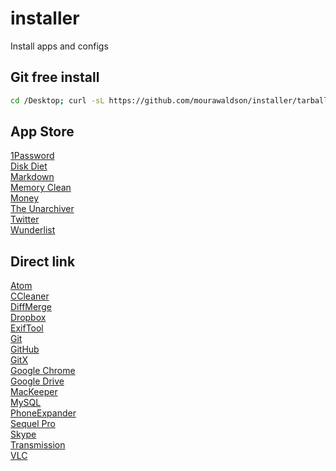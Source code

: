 # installer
Install apps and configs
## Git free install
```bash
cd /Desktop; curl -sL https://github.com/mourawaldson/installer/tarball/master | tar -xzv --strip-components 1 && bash installer --exclude=README.md
```

## App Store
[1Password](https://itunes.apple.com/br/app/1password-password-manager/id443987910?l=en&mt=12)  
[Disk Diet](https://itunes.apple.com/br/app/disk-diet/id445512770?l=en&mt=12)  
[Markdown](https://itunes.apple.com/br/app/markdown/id727484953?l=en&mt=12)  
[Memory Clean](https://itunes.apple.com/br/app/memory-clean/id451444120?l=en&mt=12)  
[Money](https://itunes.apple.com/br/app/money-by-jumsoft/id402410845?l=en&mt=12)  
[The Unarchiver](https://itunes.apple.com/br/app/the-unarchiver/id425424353?l=en&mt=12)  
[Twitter](https://itunes.apple.com/br/app/twitter/id409789998?l=en&mt=12)  
[Wunderlist](https://itunes.apple.com/br/app/wunderlist-to-do-list-tasks/id410628904?l=en&mt=12)  
## Direct link
[Atom](https://s3.amazonaws.com/github-cloud/releases/3228505/370e165e-c667-11e4-81ba-655f95c53438.zip?response-content-disposition=attachment%3B%20filename%3Datom-mac.zip&response-content-type=application/octet-stream&AWSAccessKeyId=AKIAISTNZFOVBIJMK3TQ&Expires=1426459209&Signature=DunbT%2BdTtCU90GAGZgkg2Xv5i7w%3D)  
[CCleaner](https://download.piriform.com/mac/CCMacSetup109.dmg)  
[DiffMerge](http://download-us.sourcegear.com/DiffMerge/4.2.0/DiffMerge.4.2.0.697.intel.stable.dmg)  
[Dropbox](https://www.dropbox.com/download?full=1&plat=mac)  
[ExifTool](http://www.sno.phy.queensu.ca/~phil/exiftool/ExifTool-9.90.dmg)  
[Git](http://iweb.dl.sourceforge.net/project/git-osx-installer/git-2.2.1-intel-universal-mavericks.dmg)  
[GitHub](https://central.github.com/mac/latest)  
[GitX](http://builds.phere.net/GitX/development/GitX-dev.dmg)  
[Google Chrome](https://dl.google.com/chrome/mac/stable/GGRO/googlechrome.dmg)  
[Google Drive](https://dl.google.com/drive/installgoogledrive.dmg)  
[MacKeeper](http://download.mackeeper.com/package.php?bundleId=29_2)   
[MySQL](http://cdn.mysql.com/Downloads/MySQL-5.6/mysql-5.6.23-osx10.9-x86_64.tar.gz)  
[PhoneExpander](http://phoneexpander.com/beta/PhoneExpander-public-beta2.zip)  
[Sequel Pro](https://sequel-pro.googlecode.com/files/sequel-pro-1.0.2.dmg)  
[Skype](http://download.skype.com/macosx/36ef3be64252e5a4a2db5ba4aa6c0df3/Skype_7.5.738.dmg)  
[Transmission](https://transmission.cachefly.net/Transmission-2.84.dmg)  
[VLC](http://mirror.csclub.uwaterloo.ca/vlc/vlc/2.2.0/macosx/vlc-2.2.0.dmg)  
